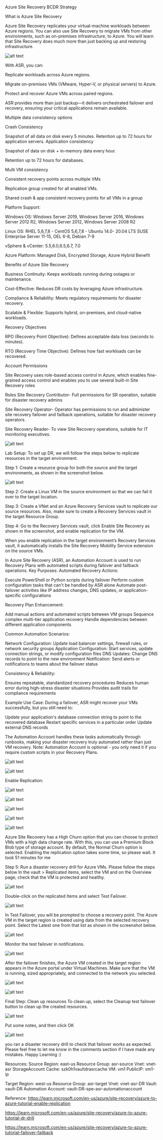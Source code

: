 Azure Site Recovery BCDR Strategy

What is Azure Site Recovery

Azure Site Recovery replicates your virtual-machine workloads between Azure regions. You can also use Site Recovery to migrate VMs from other environments, such as on-premises infrastructure, to Azure. You will learn that Site Recovery does much more than just backing up and restoring infrastructure.

![alt text](image.png)

With ASR, you can:

Replicate workloads across Azure regions.

Migrate on-premises VMs (VMware, Hyper-V, or physical servers) to Azure.

Protect and recover Azure VMs across paired regions.

ASR provides more than just backup—it delivers orchestrated failover and recovery, ensuring your critical applications remain available.

Multiple data consistency options

Crash Consistency

Snapshot of all data on disk every 5 minutes.
Retention up to 72 hours for application servers.
Application consistency

Snapshot of data on disk + in-memory data every hour.

Retention up to 72 hours for databases.

Multi VM consistency

Consistent recovery points across multiple VMs

Replication group created for all enabled VMs.

Shared crash & app consistent recovery points for all VMs in a group

Platform Support:

Windows OS: Windows Server 2019, Windows Server 2016, Windows Server 2012 R2, Windows Server 2012, Windows Server 2008 R2

Linux OS: RHEL 5,6,7,8 - CentOS 5,6,7,8 - Ubuntu 14.0- 20.04 LTS
SUSE Enterprise Server 11-15, OEL 6-8, Debian 7-9

vSphere & vCenter: 5.5,6.0,6.5,6.7, 7.0

Azure Platform: Managed Disk, Encrypted Storage, Azure Hybrid Benefit

Benefits of Azure Site Recovery

Business Continuity: Keeps workloads running during outages or maintenance.

Cost-Effective: Reduces DR costs by leveraging Azure infrastructure.

Compliance & Reliability: Meets regulatory requirements for disaster recovery.

Scalable & Flexible: Supports hybrid, on-premises, and cloud-native workloads.

Recovery Objectives

RPO (Recovery Point Objective): Defines acceptable data loss (seconds to minutes).

RTO (Recovery Time Objective): Defines how fast workloads can be recovered.

Account Permissions

Site Recovery uses role-based access control in Azure, which enables fine-grained access control and enables you to use several built-in Site Recovery roles

Roles
Site Recovery Contributor- Full permissions for SR operation, suitable for disaster recovery admins

Site Recovery Operator- Operator has permissions to run and administer site recovery failover and failback operations, suitable for disaster recovery operators.

Site Recovery Reader- To view Site Recovery operations, suitable for IT monitoring executives.

![alt text](image1.png)

Lab Setup:
To set up DR, we will follow the steps below to replicate resources in the target environment.

Step 1:
Create a resource group for both the source and the target environments, as shown in the screenshot below.

![alt text](image-1.png)

Step 2:
Create a Linux VM in the source environment so that we can fail it over to the target location.

Step 3:
Create a VNet and an Azure Recovery Services vault to replicate our source resources.
Also, make sure to create a Recovery Services vault in the target Resource Group.

Step 4:
Go to the Recovery Services vault, click Enable Site Recovery as shown in the screenshot, and enable replication for the VM.

When you enable replication in the target environment’s Recovery Services vault, it automatically installs the Site Recovery Mobility Service extension on the source VMs.

In Azure Site Recovery (ASR), an Automation Account is used to run Recovery Plans with automated scripts during failover and failback operations.
Key Purposes:
Automated Recovery Actions:

Execute PowerShell or Python scripts during failover
Perform custom configuration tasks that can't be handled by ASR alone
Automate post-failover activities like IP address changes, DNS updates, or application-specific configurations

Recovery Plan Enhancement:

Add manual actions and automated scripts between VM groups
Sequence complex multi-tier application recovery
Handle dependencies between different application components

Common Automation Scenarios:

Network Configuration: Update load balancer settings, firewall rules, or network security groups
Application Configuration: Start services, update connection strings, or modify configuration files
DNS Updates: Change DNS records to point to the new environment
Notification: Send alerts or notifications to teams about the failover status

Consistency & Reliability:

Ensures repeatable, standardized recovery procedures
Reduces human error during high-stress disaster situations
Provides audit trails for compliance requirements

Example Use Case:
During a failover, ASR might recover your VMs successfully, but you still need to:

Update your application's database connection string to point to the recovered database
Restart specific services in a particular order
Update external DNS records

The Automation Account handles these tasks automatically through runbooks, making your disaster recovery truly automated rather than just VM recovery.
Note: Automation Account is optional - you only need it if you require custom scripts in your Recovery Plans.

![alt text](image-2.png)

![alt text](image-3.png)

Enable Replication:

![alt text](image-4.png)

![alt text](image-5.png)

![alt text](image-6.png)

![alt text](image-7.png)

![alt text](image-8.png)

Azure Site Recovery has a High Churn option that you can choose to protect VMs with a high data change rate. With this, you can use a Premium Block Blob type of storage account. By default, the Normal Churn option is selected.
Enabling the replication option takes some time, so please wait. It took 51 minutes for me

Step 5:
Run a disaster recovery drill for Azure VMs. Please follow the steps below
In the vault > Replicated items, select the VM and on the Overview page, check that the VM is protected and healthy.

![alt text](image-9.png)

Double-click on the replicated Items and select Test Failover.

![alt text](image-10.png)

In Test Failover, you will be prompted to choose a recovery point. The Azure VM in the target region is created using data from the selected recovery point. Select the Latest one from that list as shown in the screenshot below.

![alt text](image-11.png)

Monitor the test failover in notifications.

![alt text](image-12.png)

After the failover finishes, the Azure VM created in the target region appears in the Azure portal under Virtual Machines. Make sure that the VM is running, sized appropriately, and connected to the network you selected.

![alt text](image-13.png)

![alt text](image-14.png)

Final Step:
Clean up resources
To clean up, select the Cleanup test failover button to clean up the created resources.

![alt text](image-15.png)

Put some notes, and then click OK

![alt text](image-16.png)

you ran a disaster recovery drill to check that failover works as expected. Please feel free to let me know in the comments section if I have made any mistakes. Happy Learning :)

Resources:
Source Region: east-us
Resource Group: asr-source
Vnet: vnet-asr
StorageAccount Cache: szk0h1vaultdrasrcache
VM: vm1
PublicIP: vm1-ip

Target Region: west-us
Resource Group: asr-target
Vnet: vnet-asr-DR
Vault: vault-DR
Automation Account: vault-DR-spe-asr-automationaccount

Reference:
https://learn.microsoft.com/en-us/azure/site-recovery/azure-to-azure-tutorial-enable-replication

https://learn.microsoft.com/en-us/azure/site-recovery/azure-to-azure-tutorial-dr-drill

https://learn.microsoft.com/en-us/azure/site-recovery/azure-to-azure-tutorial-failover-failback
